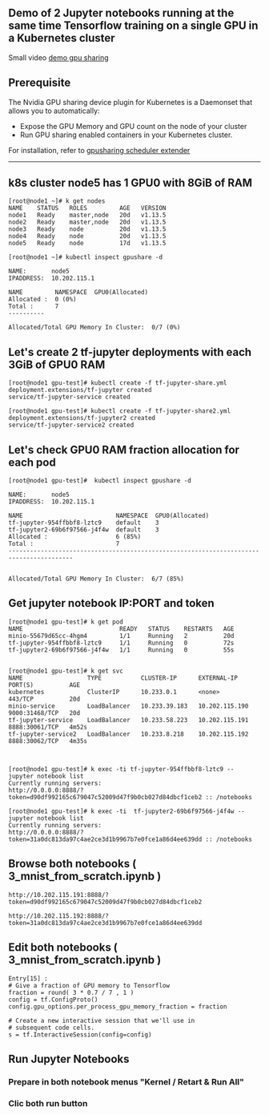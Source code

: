 ## Demo of 2 Jupyter notebooks running at the same time Tensorflow training on a single GPU in a Kubernetes cluster 
Small video [demo gpu sharing](https://drive.google.com/file/d/1N4mnLHY0aKHEOseaanIu0TQJJmrwfjtg/view?usp=sharing)


## Prerequisite

The Nvidia GPU sharing device plugin for Kubernetes is a Daemonset that allows you to automatically:
- Expose the GPU Memory and GPU count on the node of your cluster
- Run GPU sharing enabled containers in your Kubernetes cluster.

For installation, refer to [gpusharing scheduler extender](https://github.com/AliyunContainerService/gpushare-scheduler-extender)

------------------------------------------


## k8s cluster node5 has 1 GPU0 with 8GiB of RAM 


    [root@node1 ~]# k get nodes
    NAME    STATUS   ROLES         AGE   VERSION
    node1   Ready    master,node   20d   v1.13.5
    node2   Ready    master,node   20d   v1.13.5
    node3   Ready    node          20d   v1.13.5
    node4   Ready    node          20d   v1.13.5
    node5   Ready    node          17d   v1.13.5

    [root@node1 ~]# kubectl inspect gpushare -d

    NAME:       node5
    IPADDRESS:  10.202.115.1

    NAME         NAMESPACE  GPU0(Allocated)
    Allocated :  0 (0%)
    Total :      7
    ----------

    Allocated/Total GPU Memory In Cluster:  0/7 (0%)


## Let's create 2 tf-jupyter deployments with each  3GiB of GPU0 RAM 

    [root@node1 gpu-test]# kubectl create -f tf-jupyter-share.yml
    deployment.extensions/tf-jupyter created
    service/tf-jupyter-service created

    [root@node1 gpu-test]# kubectl create -f tf-jupyter-share2.yml
    deployment.extensions/tf-jupyter2 created
    service/tf-jupyter-service2 created

## Let's check GPU0 RAM fraction allocation for each pod 

    [root@node1 gpu-test]#  kubectl inspect gpushare -d

    NAME:       node5
    IPADDRESS:  10.202.115.1

    NAME                          NAMESPACE  GPU0(Allocated)
    tf-jupyter-954ffbbf8-lztc9    default    3
    tf-jupyter2-69b6f97566-j4f4w  default    3
    Allocated :                   6 (85%)
    Total :                       7
    ----------------------------------------------------------------------------------------


    Allocated/Total GPU Memory In Cluster:  6/7 (85%)


## Get jupyter notebook IP:PORT and  token

    [root@node1 gpu-test]# k get pod
    NAME                           READY   STATUS    RESTARTS   AGE
    minio-55679d65cc-4hgm4         1/1     Running   2          20d
    tf-jupyter-954ffbbf8-lztc9     1/1     Running   0          72s
    tf-jupyter2-69b6f97566-j4f4w   1/1     Running   0          55s


    [root@node1 gpu-test]# k get svc
    NAME                  TYPE           CLUSTER-IP      EXTERNAL-IP      PORT(S)          AGE
    kubernetes            ClusterIP      10.233.0.1      <none>           443/TCP          20d
    minio-service         LoadBalancer   10.233.39.183   10.202.115.190   9000:31468/TCP   20d
    tf-jupyter-service    LoadBalancer   10.233.58.223   10.202.115.191   8888:30061/TCP   4m52s
    tf-jupyter-service2   LoadBalancer   10.233.8.218    10.202.115.192   8888:30062/TCP   4m35s



    [root@node1 gpu-test]# k exec -ti tf-jupyter-954ffbbf8-lztc9 -- jupyter notebook list
    Currently running servers:
    http://0.0.0.0:8888/?token=d90df992165c679047c52009d47f9b0cb027d84dbcf1ceb2 :: /notebooks

    [root@node1 gpu-test]# k exec -ti  tf-jupyter2-69b6f97566-j4f4w -- jupyter notebook list
    Currently running servers:
    http://0.0.0.0:8888/?token=31a0dc813da97c4ae2ce3d1b9967b7e0fce1a86d4ee639dd :: /notebooks

## Browse both notebooks ( 3_mnist_from_scratch.ipynb )
    http://10.202.115.191:8888/?token=d90df992165c679047c52009d47f9b0cb027d84dbcf1ceb2

    http://10.202.115.192:8888/?token=31a0dc813da97c4ae2ce3d1b9967b7e0fce1a86d4ee639dd


## Edit both notebooks ( 3_mnist_from_scratch.ipynb ) 


    Entry[15] :
    # Give a fraction of GPU memory to Tensorflow
    fraction = round( 3 * 0.7 / 7 , 1 )
    config = tf.ConfigProto()
    config.gpu_options.per_process_gpu_memory_fraction = fraction

    # Create a new interactive session that we'll use in
    # subsequent code cells.
    s = tf.InteractiveSession(config=config)


## Run  Jupyter Notebooks
### Prepare in both notebook  menus  "Kernel / Retart & Run All"
### Clic both run button

